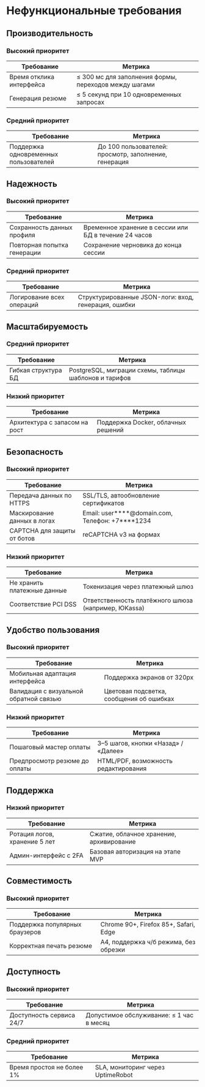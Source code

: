 # Нефункциональные требования

## Производительность

### Высокий приоритет
| Требование | Метрика |
|------------|---------|
| Время отклика интерфейса | ≤ 300 мс для заполнения формы, переходов между шагами |
| Генерация резюме | ≤ 5 секунд при 10 одновременных запросах |

### Средний приоритет  
| Требование | Метрика |
|------------|---------|
| Поддержка одновременных пользователей | До 100 пользователей: просмотр, заполнение, генерация |

## Надежность

### Высокий приоритет
| Требование | Метрика |
|------------|---------|
| Сохранность данных профиля | Временное хранение в сессии или БД в течение 24 часов |
| Повторная попытка генерации | Сохранение черновика до конца сессии |

### Средний приоритет
| Требование | Метрика |
|------------|---------|
| Логирование всех операций | Структурированные JSON-логи: вход, генерация, ошибки |

## Масштабируемость

### Средний приоритет
| Требование | Метрика |
|------------|---------|
| Гибкая структура БД | PostgreSQL, миграции схемы, таблицы шаблонов и тарифов |

### Низкий приоритет
| Требование | Метрика |
|------------|---------|
| Архитектура с запасом на рост | Поддержка Docker, облачных решений |

## Безопасность

### Высокий приоритет
| Требование | Метрика |
|------------|---------|
| Передача данных по HTTPS | SSL/TLS, автообновление сертификатов |
| Маскирование данных в логах | Email: user****@domain.com, Телефон: +7****1234 |
| CAPTCHA для защиты от ботов | reCAPTCHA v3 на формах |

### Низкий приоритет
| Требование | Метрика |
|------------|---------|
| Не хранить платежные данные | Токенизация через платежный шлюз |
| Соответствие PCI DSS | Ответственность платёжного шлюза (например, ЮKassa) |

## Удобство пользования

### Высокий приоритет
| Требование | Метрика |
|------------|---------|
| Мобильная адаптация интерфейса | Поддержка экранов от 320px |
| Валидация с визуальной обратной связью | Цветовая подсветка, сообщения об ошибках |

### Низкий приоритет
| Требование | Метрика |
|------------|---------|
| Пошаговый мастер оплаты | 3–5 шагов, кнопки «Назад» / «Далее» |
| Предпросмотр резюме до оплаты | HTML/PDF, возможность редактирования |

## Поддержка

### Низкий приоритет
| Требование | Метрика |
|------------|---------|
| Ротация логов, хранение 5 лет | Сжатие, облачное хранение, архивирование |
| Админ-интерфейс с 2FA | Базовая авторизация на этапе MVP |

## Совместимость

### Высокий приоритет
| Требование | Метрика |
|------------|---------|
| Поддержка популярных браузеров | Chrome 90+, Firefox 85+, Safari, Edge |
| Корректная печать резюме | A4, поддержка ч/б режима, без обрезки |

## Доступность

### Высокий приоритет
| Требование | Метрика |
|------------|---------|
| Доступность сервиса 24/7 | Допустимое обслуживание: ≤ 1 час в месяц |

### Средний приоритет
| Требование | Метрика |
|------------|---------|
| Время простоя не более 1% | SLA, мониторинг через UptimeRobot |